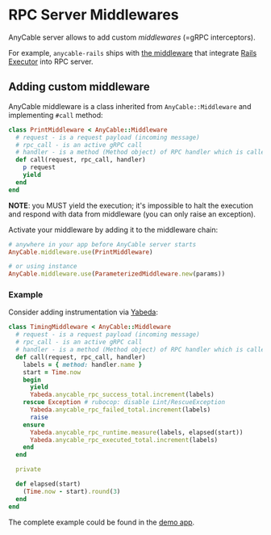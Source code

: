 # RPC Server Middlewares

AnyCable server allows to add custom _middlewares_ (=gRPC interceptors).

For example, `anycable-rails` ships with [the middleware](https://github.com/anycable/anycable-rails/blob/master/lib/anycable/rails/middlewares/executor.rb) that integrate [Rails Executor](https://guides.rubyonrails.org/v5.2.0/threading_and_code_execution.html#framework-behavior) into RPC server.

## Adding custom middleware

AnyCable middleware is a class inherited from `AnyCable::Middleware` and implementing `#call` method:

```ruby
class PrintMiddleware < AnyCable::Middleware
  # request - is a request payload (incoming message)  
  # rpc_call - is an active gRPC call
  # handler - is a method (Method object) of RPC handler which is called
  def call(request, rpc_call, handler)
    p request
    yield
  end
end
```

**NOTE**: you MUST yield the execution; it's impossible to halt the execution and respond with data from middleware (you can only raise an exception).

Activate your middleware by adding it to the middleware chain:

```ruby
# anywhere in your app before AnyCable server starts
AnyCable.middleware.use(PrintMiddleware)

# or using instance
AnyCable.middleware.use(ParameterizedMiddleware.new(params))
```

### Example

Consider adding instrumentation via [Yabeda](https://github.com/yabeda-rb):

```ruby
class TimingMiddleware < AnyCable::Middleware
  # request - is a request payload (incoming message)  
  # rpc_call - is an active gRPC call
  # handler - is a method (Method object) of RPC handler which is called
  def call(request, rpc_call, handler)
    labels = { method: handler.name }
    start = Time.now
    begin
      yield
      Yabeda.anycable_rpc_success_total.increment(labels)
    rescue Exception # rubocop: disable Lint/RescueException
      Yabeda.anycable_rpc_failed_total.increment(labels)
      raise
    ensure
      Yabeda.anycable_rpc_runtime.measure(labels, elapsed(start))
      Yabeda.anycable_rpc_executed_total.increment(labels)
    end
  end

  private

  def elapsed(start)
    (Time.now - start).round(3)
  end
end
```

The complete example could be found in the [demo app](https://github.com/anycable/anycable_demo/blob/v0.6.0/config/initializers/yabeda.rb).
